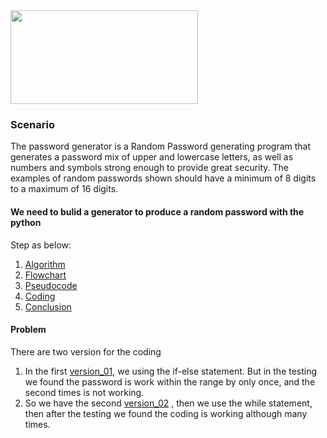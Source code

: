<img align="centre" width="300" height="150" src="https://1.bp.blogspot.com/-tx7nfp4dVuE/YQAsplWEkxI/AAAAAAAABGE/Jup3qkIiDfg1IMZHxCZpAutoAqPLj6ZOwCLcBGAsYHQ/w1600/Screenshot%2B%2528190%2529%2B%25286%2529.jpg">

### Scenario

The password generator is a Random Password generating program that generates a password mix of upper and lowercase letters, as well as numbers and symbols strong enough to provide great security.
The examples of random passwords shown should have a minimum of 8 digits to a maximum of 16 digits. 

#### We need to bulid a generator to produce a random password with the python

Step as below:
1. [Algorithm](https://github.com/ChengHeo/Python_Project/blob/main/The%20Random%20Password%20Generator/1.0%20Algorithm)
2. [Flowchart](https://github.com/ChengHeo/Python_Project/blob/main/The%20Random%20Password%20Generator/2.0%20Flowchart.pdf)
3. [Pseudocode](https://github.com/ChengHeo/Python_Project/blob/main/The%20Random%20Password%20Generator/3.0%20Pseudocode)
4. [Coding](https://github.com/ChengHeo/Python_Project/blob/main/The%20Random%20Password%20Generator/4.1%20Random_Password_v02.py)
5. [Conclusion](https://github.com/ChengHeo/Python_Project/new/main/The%20Random%20Password%20Generator)

#### Problem

There are two version for the coding
1. In the first [version_01](https://github.com/ChengHeo/Python_Project/blob/main/The%20Random%20Password%20Generator/4.0%20Random_Password_v01.py), we using the if-else statement. But in the testing we found the password is work within the range by only once, and the second times is not working. 
2. So we have the second [version_02](https://github.com/ChengHeo/Python_Project/blob/main/The%20Random%20Password%20Generator/4.1%20Random_Password_v02.py) , then we use the while statement, then after the testing we found the coding is working although many times.
